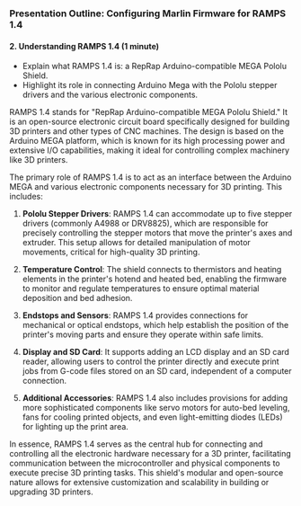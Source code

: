 ### Presentation Outline: Configuring Marlin Firmware for RAMPS 1.4

#### 2. Understanding RAMPS 1.4 (1 minute)
- Explain what RAMPS 1.4 is: a RepRap Arduino-compatible MEGA Pololu Shield.
- Highlight its role in connecting Arduino Mega with the Pololu stepper drivers and the various electronic components.

RAMPS 1.4 stands for "RepRap Arduino-compatible MEGA Pololu Shield." It is an open-source electronic circuit board specifically designed for building 3D printers and other types of CNC machines. The design is based on the Arduino MEGA platform, which is known for its high processing power and extensive I/O capabilities, making it ideal for controlling complex machinery like 3D printers.

The primary role of RAMPS 1.4 is to act as an interface between the Arduino MEGA and various electronic components necessary for 3D printing. This includes:

1. **Pololu Stepper Drivers**: RAMPS 1.4 can accommodate up to five stepper drivers (commonly A4988 or DRV8825), which are responsible for precisely controlling the stepper motors that move the printer's axes and extruder. This setup allows for detailed manipulation of motor movements, critical for high-quality 3D printing.

2. **Temperature Control**: The shield connects to thermistors and heating elements in the printer's hotend and heated bed, enabling the firmware to monitor and regulate temperatures to ensure optimal material deposition and bed adhesion.

3. **Endstops and Sensors**: RAMPS 1.4 provides connections for mechanical or optical endstops, which help establish the position of the printer's moving parts and ensure they operate within safe limits.

4. **Display and SD Card**: It supports adding an LCD display and an SD card reader, allowing users to control the printer directly and execute print jobs from G-code files stored on an SD card, independent of a computer connection.

5. **Additional Accessories**: RAMPS 1.4 also includes provisions for adding more sophisticated components like servo motors for auto-bed leveling, fans for cooling printed objects, and even light-emitting diodes (LEDs) for lighting up the print area.

In essence, RAMPS 1.4 serves as the central hub for connecting and controlling all the electronic hardware necessary for a 3D printer, facilitating communication between the microcontroller and physical components to execute precise 3D printing tasks. This shield's modular and open-source nature allows for extensive customization and scalability in building or upgrading 3D printers.

